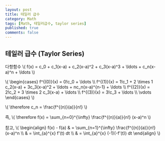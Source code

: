 ```yaml
---
layout: post
title: 테일러 급수
category: Math
tags: [Math, 테일러급수, taylor series]
published: true
comments: false
---
```


테일러 급수 (Taylor Series)
---

다항함수
\\( f(x) = c\_0 + c\_1(x-a) + c\_2(x-a)^2 + c\_3(x-a)^3 + \ldots + c\_n(x-a)^n + \ldots \\)

\\( \begin{cases} 
     f^{(0)}(x) = 0!c\_0 + \ldots
\\\\ f^{(1)}(x) = 1!c\_1 + 2 \times 1 c\_2(x-a) + 3c\_3(x-a)^2 + \ldots + nc\_n(x-a)^{n-1} + \ldots
\\\\ f^{(2)}(x) = 2!c\_2 + 3 \times 2 c\_3(x-a) + \ldots
\\\\ f^{(3)}(x) = 3!c\_3 + \ldots
\\\\ \vdots
\end{cases} \\)

\\( \therefore c\_n = \frac{f^{(n)}(a)}{n!} \\)

즉,
\\( \therefore f(x) = \sum\_{n=0}^{\infty} \frac{f^{(n)}(a)}{n!} (x-a)^n \\)

참고,
\\( \begin{align}
f(x) - f(a) & = \sum\_{n=1}^{\infty} \frac{f^{(n)}(a)}{n!} (x-a)^n 
\\\\ & = \int\_{a}^{x} f'(t) dt 
\\\\ & = \int\_{a}^{x} (-1)(-f'(t)) dt 
\end{align} \\)

